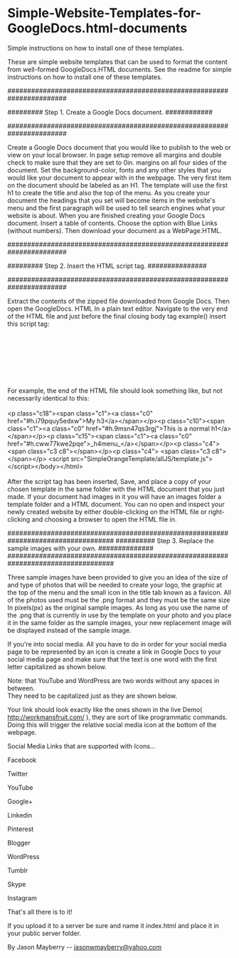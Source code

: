 # Simple-Website-Templates-for-GoogleDocs.html-documents

Simple instructions on how to install one of these templates.

These are simple website templates that can be used to format the content from well-formed GoogleDocs.HTML documents. See the readme for simple instructions on how to install one of these templates.

     
####################################################################### 





#########    Step 1.      Create a Google Docs document.   ############





#######################################################################

Create a Google Docs document that you would like to publish to the web or view on your local browser. 
In page setup remove all margins and double check to make sure that they are set to 0in. margins on all 
four sides of the document.  Set the background-color, fonts and any other styles that you would like your 
document to appear with in the webpage.  The very first item on the document should be labeled as an H1. 
The template will use the first h1 to create the title and also the top of the menu.  As you create your 
document the headings that you set will become items in the website's menu and the first paragraph will 
be used to tell search engines what your website is about. When you are finished creating your 
Google Docs document.  Insert a table of contents. Choose the option with Blue Links (without numbers).
Then  download your document as a WebPage.HTML.
     
     
#######################################################################





#########    Step 2.      Insert the HTML script tag.   ###############





#######################################################################

Extract the contents of the zipped file downloaded from Google Docs. Then open the GoogleDocs.
HTML In a plain text editor. Navigate to the very end of the HTML file and just before the 
final closing body tag example(</body>) insert this script tag:

<br>
<br>
<script src="SimpleOrangeTemplate/allJS/template.js"></script>
<br>
<br>
<br>
<br>
<br>
For example, the end of the HTML file should look something like, but not necessarily identical to this:
<br>
<br>
&lt;p class=&quot;c18&quot;&gt;&lt;span class=&quot;c1&quot;&gt;&lt;a class=&quot;c0&quot; href=&quot;#h.i79pquy5edxw&quot;&gt;My h3&lt;/a&gt;&lt;/span&gt;&lt;/p&gt;&lt;p class=&quot;c10&quot;&gt;&lt;span class=&quot;c1&quot;&gt;&lt;a class=&quot;c0&quot; href=&quot;#h.9msn47qs3rgj&quot;&gt;This is a normal h1&lt;/a&gt;&lt;/span&gt;&lt;/p&gt;&lt;p class=&quot;c15&quot;&gt;&lt;span class=&quot;c1&quot;&gt;&lt;a class=&quot;c0&quot; href=&quot;#h.cww77kwe2pqe&quot;&gt;_h4menu_&lt;/a&gt;&lt;/span&gt;&lt;/p&gt;&lt;p class=&quot;c4&quot;&gt;&lt;span class=&quot;c3 c8&quot;&gt;&lt;/span&gt;&lt;/p&gt;&lt;p class=&quot;c4&quot;&gt;
&lt;span class=&quot;c3 c8&quot;&gt;&lt;/span&gt;&lt;/p&gt;
&lt;script src=&quot;SimpleOrangeTemplate/allJS/template.js&quot;&gt;&lt;/script&gt;&lt;/body&gt;&lt;/html&gt;
<br>
<br>
After the script tag has been inserted, Save, and place a copy of your chosen template in the same folder with 
the HTML document that you just made. If your document had images in it you will have an images folder a 
template folder and a HTML document.
You can no open and inspect your newly created website by either double-clicking on the 
HTML file or right-clicking and choosing a browser to open the HTML file in.
     
     

###################################################################################
##########  Step 3.      Replace the sample images with your own.    ##############
###################################################################################
     

Three sample images have been provided to give you an idea of the size of and type of photos that will be 
needed to create your logo, the graphic at the top of the menu and the small icon in the title tab known as a 
favicon. All of the photos used must be the .png format and they must be the same size In pixels(px) as the 
original sample images. As long as you use the name of the .png that is currently in use by the template on 
your photo and you place it in the same folder as the sample images, your new replacement image will be 
displayed instead of the sample image. 

If you're into social media. All you have to do  in order for your social media page to be represented
by an icon is create a link in Google Docs to your social media page and make sure that the text is one
word with the first letter capitalized as shown below.

Note: that YouTube and WordPress are two words without any spaces in between.  
They need to be capitalized just as they are shown below.

Your link should look exactly like the ones shown
in the live Demo( http://workmansfruit.com/ ), they are sort of like programmatic commands. Doing this will trigger the relative social media 
icon at the bottom of the webpage.

Social Media Links that are supported with Icons...

Facebook

Twitter

YouTube

Google+

Linkedin

Pinterest

Blogger

WordPress

Tumblr

Skype

Instagram


   That's all there is to it! 
   
If you upload it to a server be sure and name it  index.html  and place it in your public server folder.

By Jason Mayberry  --   jasonwmayberry@yahoo.com

